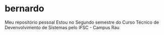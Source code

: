 # bernardo
Meu repositório pessoal
Estou no Segundo semestre do Curso Técnico de Devenvolvimento de Sistemas pelo IFSC - Campus Rau
